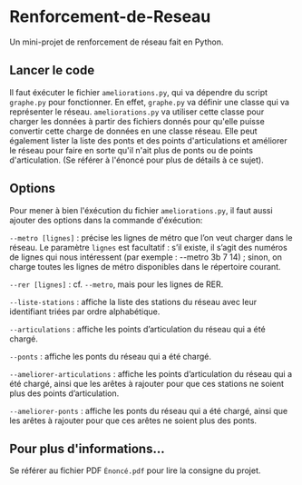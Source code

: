 # Renforcement-de-Reseau
Un mini-projet de renforcement de réseau fait en Python.

## Lancer le code
Il faut éxécuter le fichier `ameliorations.py`, qui va dépendre du script `graphe.py` pour fonctionner. En effet, `graphe.py` va définir une classe qui va représenter le réseau.
`ameliorations.py` va utiliser cette classe pour charger les données à partir des fichiers donnés pour qu'elle puisse convertir cette charge de données en une classe réseau. Elle peut également lister la liste des ponts et des points d'articulations et améliorer le réseau pour faire en sorte qu'il n'ait plus de ponts ou de points d'articulation. (Se référer à l'énoncé pour plus de détails à ce sujet).

## Options
Pour mener à bien l'éxécution du fichier `ameliorations.py`, il faut aussi ajouter des options dans la commande d'éxécution:

`--metro [lignes]` : précise les lignes de métro que l’on veut charger dans le réseau. Le paramètre `lignes` est facultatif : s’il existe, il s’agit des numéros de lignes qui nous intéressent (par exemple : --metro 3b 7 14) ; sinon, on charge toutes les lignes de métro disponibles dans le répertoire courant.

`--rer [lignes]` : cf. `--metro`, mais pour les lignes de RER.

`--liste-stations` : affiche la liste des stations du réseau avec leur identifiant triées par ordre alphabétique.

`--articulations` : affiche les points d’articulation du réseau qui a été chargé.

`--ponts` : affiche les ponts du réseau qui a été chargé.

`--ameliorer-articulations` : affiche les points d’articulation du réseau qui a été chargé, ainsi que les arêtes à rajouter pour que ces stations ne soient plus des points d’articulation.

`--ameliorer-ponts` : affiche les ponts du réseau qui a été chargé, ainsi que les arêtes à rajouter pour que ces arêtes ne soient plus des ponts.

## Pour plus d'informations...
Se référer au fichier PDF `Énoncé.pdf` pour lire la consigne du projet.

